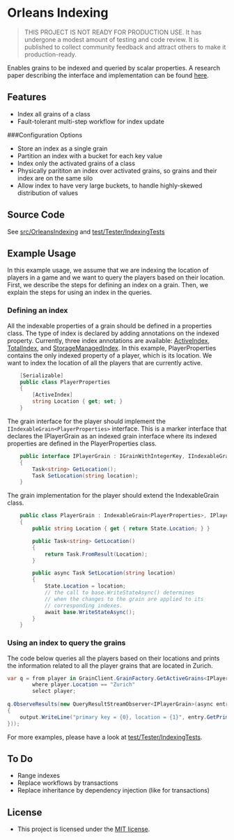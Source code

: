 # Orleans Indexing

> THIS PROJECT IS NOT READY FOR PRODUCTION USE. It has undergone a modest amount of testing and code review. It is published to collect community feedback and attract others to make it production-ready. 

Enables grains to be indexed and queried by scalar properties. A research paper describing the interface and implementation can be found [here](http://cidrdb.org/cidr2017/papers/p29-bernstein-cidr17.pdf).

## Features

- Index all grains of a class 
- Fault-tolerant multi-step workflow for index update

###Configuration Options
- Store an index as a single grain
- Partition an index with a bucket for each key value
- Index only the activated grains of a class
- Physically parititon an index over activated grains, so grains and their index are on the same silo
- Allow index to have very large buckets, to handle highly-skewed distribution of values

## Source Code

See [src/OrleansIndexing](src/OrleansIndexing) and [test/Tester/IndexingTests](test/Tester/IndexingTests)

## Example Usage

In this example usage, we assume that we are indexing the location of players in a game and we want to query the players based on their location. First, we describe the steps for defining an index on a grain. Then, we explain the steps for using an index in the queries.

### Defining an index

All the indexable properties of a grain should be defined in a properties class. The type of index is declared by adding annotations on the indexed property. Currently, three index annotations are available: [ActiveIndex](src/OrleansIndexing/Core/Annotations/ActiveIndexAttribute.cs), [TotalIndex](src/OrleansIndexing/Core/Annotations/TotalIndexAttribute.cs), and [StorageManagedIndex](src/OrleansIndexing/Core/Annotations/StorageManagedIndexAttribute.cs). In this example, PlayerProperties contains the only indexed property of a player, which is its location. We want to index the location of all the players that are currently active.

```c#
    [Serializable]
    public class PlayerProperties
    {
        [ActiveIndex]
        string Location { get; set; }
    }
```

The grain interface for the player should implement the `IIndexableGrain<PlayerProperties>` interface. This is a marker interface that declares the IPlayerGrain as an indexed grain interface where its indexed properties are defined in the PlayerProperties class.

```c#
    public interface IPlayerGrain : IGrainWithIntegerKey, IIndexableGrain<PlayerProperties>
    {
        Task<string> GetLocation();
        Task SetLocation(string location);
    }
```

The grain implementation for the player should extend the IndexableGrain<PlayerProperties> class.

```c#
    public class PlayerGrain : IndexableGrain<PlayerProperties>, IPlayerGrain
    {
        public string Location { get { return State.Location; } }

        public Task<string> GetLocation()
        {
            return Task.FromResult(Location);
        }

        public async Task SetLocation(string location)
        {
            State.Location = location;
            // the call to base.WriteStateAsync() determines
            // when the changes to the grain are applied to its
            // corresponding indexes.
            await base.WriteStateAsync();
        }
    }
```

### Using an index to query the grains

The code below queries all the players based on their locations and prints the information related to all the player grains that are located in Zurich.

```c#
var q = from player in GrainClient.GrainFactory.GetActiveGrains<IPlayerGrain, PlayerProperties>()
        where player.Location == "Zurich"
        select player;
        
q.ObserveResults(new QueryResultStreamObserver<IPlayerGrain>(async entry =>
{
    output.WriteLine("primary key = {0}, location = {1}", entry.GetPrimaryKeyLong(), await entry.GetLocation());
}));
```

For more examples, please have a look at [test/Tester/IndexingTests](test/Tester/IndexingTests).

## To Do

- Range indexes
- Replace workflows by transactions
- Replace inheritance by dependency injection (like for transactions)

## License

- This project is licensed under the [MIT license](https://github.com/dotnet/orleans/blob/master/LICENSE).




